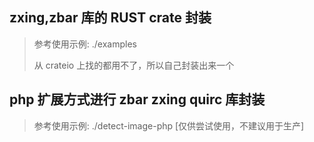 
## zxing,zbar 库的 RUST crate 封装

> 参考使用示例: ./examples 
>
> 从 crateio 上找的都用不了，所以自己封装出来一个

## php 扩展方式进行 zbar zxing quirc 库封装

> 参考使用示例: ./detect-image-php [仅供尝试使用，不建议用于生产]
